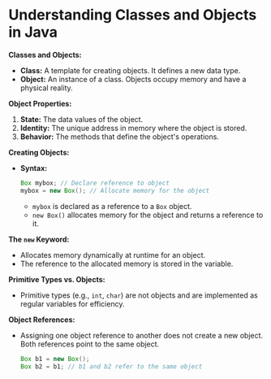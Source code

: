 # Understanding Classes and Objects in Java

**Classes and Objects:**

- **Class:** A template for creating objects. It defines a new data type.
- **Object:** An instance of a class. Objects occupy memory and have a physical reality.

**Object Properties:**

1. **State:** The data values of the object.
2. **Identity:** The unique address in memory where the object is stored.
3. **Behavior:** The methods that define the object's operations.

**Creating Objects:**

- **Syntax:**
  ```java
  Box mybox; // Declare reference to object
  mybox = new Box(); // Allocate memory for the object
  ```
  - `mybox` is declared as a reference to a `Box` object.
  - `new Box()` allocates memory for the object and returns a reference to it.

**The `new` Keyword:**

- Allocates memory dynamically at runtime for an object.
- The reference to the allocated memory is stored in the variable.

**Primitive Types vs. Objects:**

- Primitive types (e.g., `int`, `char`) are not objects and are implemented as regular variables for efficiency.

**Object References:**

- Assigning one object reference to another does not create a new object. Both references point to the same object.
  ```java
  Box b1 = new Box();
  Box b2 = b1; // b1 and b2 refer to the same object
  ```
